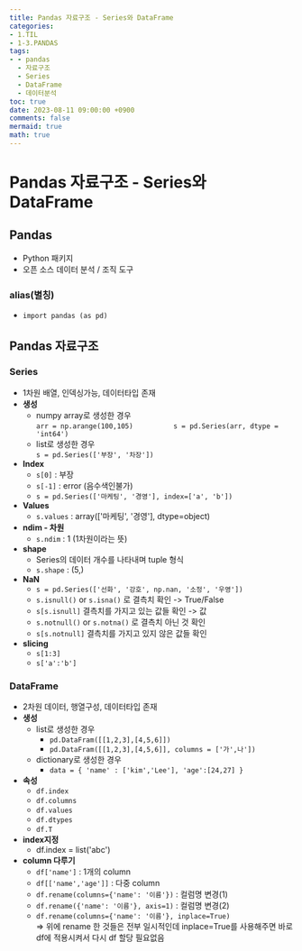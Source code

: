 ```yaml
---
title: Pandas 자료구조 - Series와 DataFrame
categories:
- 1.TIL
- 1-3.PANDAS
tags:
- - pandas
  - 자료구조
  - Series
  - DataFrame
  - 데이터분석
toc: true
date: 2023-08-11 09:00:00 +0900
comments: false
mermaid: true
math: true
---
```

# Pandas 자료구조 - Series와 DataFrame

## Pandas

- Python 패키지   
- 오픈 소스 데이터 분석 / 조직 도구

### alias(별칭)
- `import pandas (as pd)`

## Pandas 자료구조

### Series
- 1차원 배열, 인덱싱가능, 데이터타입 존재
- **생성**
    - numpy array로 생성한 경우   
        `arr = np.arange(100,105)         
        s = pd.Series(arr, dtype = 'int64')`
    - list로 생성한 경우   
    `s = pd.Series(['부장', '차장'])`
- **Index**
    - `s[0]` : 부장
    - `s[-1]` : error  (음수색인불가)
    - `s = pd.Series(['마케팅', '경영'], index=['a', 'b'])`
- **Values**
    - `s.values` : array(['마케팅', '경영'], dtype=object)
- **ndim - 차원**
    - `s.ndim` : 1 (1차원이라는 뜻)
- **shape**
    - Series의 데이터 개수를 나타내며 tuple 형식
    - `s.shape` : (5,)
- **NaN**
    - `s = pd.Series(['선화', '강호', np.nan, '소정', '우영'])`
    - `s.isnull()` or `s.isna()` 로 결측치 확인 -> True/False 
    - `s[s.isnull]` 결측치를 가지고 있는 값들 확인 -> 값
    - `s.notnull()` or `s.notna()` 로 결측치 아닌 것 확인
    - `s[s.notnull]` 결측치를 가지고 있지 않은 값들 확인
- **slicing**
    - `s[1:3]`
    - `s['a':'b']`

### DataFrame
- 2차원 데이터, 행열구성, 데이터타입 존재
- **생성**
    - list로 생성한 경우    
        - `pd.DataFram([[1,2,3],[4,5,6]])`
        - `pd.DataFram([[1,2,3],[4,5,6]], columns = ['가',나'])`
    - dictionary로 생성한 경우
        - `data = { 'name' : ['kim','Lee'], 'age':[24,27] }`
- **속성**
    - `df.index`
    - `df.columns`
    - `df.values`
    - `df.dtypes`
    - `df.T`
- **index지정**
    - df.index = list('abc')
- **column 다루기**
    - `df['name']` : 1개의 column
    - `df[['name','age']]` : 다중 column
    - `df.rename(columns={'name': '이름'})` : 컬럼명 변경(1)
    - `df.rename({'name': '이름'}, axis=1)` : 컬럼명 변경(2)
    - `df.rename(columns={'name': '이름'}, inplace=True)`   
    => 위에 rename 한 것들은 전부 일시적인데 inplace=True를 사용해주면 바로 df에 적용시켜서 다시 df 할당 필요없음

